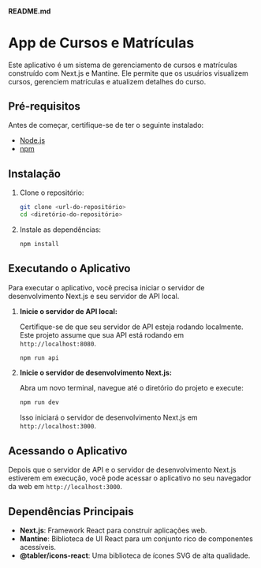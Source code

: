 #### README.md
# App de Cursos e Matrículas

Este aplicativo é um sistema de gerenciamento de cursos e matrículas construído com Next.js e Mantine. Ele permite que os usuários visualizem cursos, gerenciem matrículas e atualizem detalhes do curso.

## Pré-requisitos

Antes de começar, certifique-se de ter o seguinte instalado:

-   [Node.js](https://nodejs.org/)
-   [npm](https://www.npmjs.com/)

## Instalação

1.  Clone o repositório:

    ```bash
    git clone <url-do-repositório>
    cd <diretório-do-repositório>
    ```

2.  Instale as dependências:

    ```bash
    npm install
    ```

## Executando o Aplicativo

Para executar o aplicativo, você precisa iniciar o servidor de desenvolvimento Next.js e seu servidor de API local.

1.  **Inicie o servidor de API local:**

    Certifique-se de que seu servidor de API esteja rodando localmente. Este projeto assume que sua API está rodando em `http://localhost:8080`. 

    ```bash
    npm run api
    ```

2.  **Inicie o servidor de desenvolvimento Next.js:**

    Abra um novo terminal, navegue até o diretório do projeto e execute:

    ```bash
    npm run dev
    ```

    Isso iniciará o servidor de desenvolvimento Next.js em `http://localhost:3000`.

## Acessando o Aplicativo

Depois que o servidor de API e o servidor de desenvolvimento Next.js estiverem em execução, você pode acessar o aplicativo no seu navegador da web em `http://localhost:3000`.

## Dependências Principais

-   **Next.js**: Framework React para construir aplicações web.
-   **Mantine**: Biblioteca de UI React para um conjunto rico de componentes acessíveis.
-   **@tabler/icons-react**: Uma biblioteca de ícones SVG de alta qualidade.